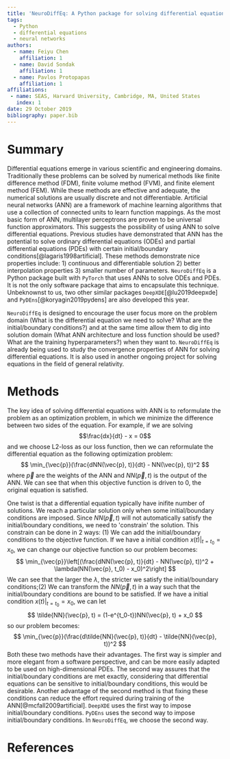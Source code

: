 ```yaml
---
title: 'NeuroDiffEq: A Python package for solving differential equations with neural networks'
tags:
  - Python
  - differential equations
  - neural networks
authors:
  - name: Feiyu Chen
    affiliation: 1
  - name: David Sondak
    affiliation: 1
  - name: Pavlos Protopapas
    affiliation: 1
affiliations:
 - name: SEAS, Harvard University, Cambridge, MA, United States
   index: 1
date: 29 October 2019
bibliography: paper.bib
---
```


# Summary

Differential equations emerge in various scientific and engineering domains. Traditionally these problems can be solved by numerical methods like finite difference method (FDM), finite volume method (FVM), and finite element method (FEM). While these methods are effective and adequate, the numerical solutions are usually discrete and not differentiable. Artificial neural networks (ANN) are a framework of machine learning algorithms that use a collection of connected units to learn function mappings. As the most basic form of ANN, multilayer perceptrons are proven to be universal function approximators. This suggests the possibility of using ANN to solve differential equations. Previous studies have demonstrated that ANN has the potential to solve ordinary differential equations (ODEs) and partial differential equations (PDEs) with certain initial/boundary conditions[@lagaris1998artificial]. These methods demonstrate nice properties include: 1) continuous and differentiable solution 2) better interpolation properties 3) smaller number of parameters. ``NeuroDiffEq`` is a Python package built with ``PyTorch`` that uses ANNs to solve ODEs and PDEs. It is not the only software package that aims to encapsulate this technique. Unbeknownst to us, two other similar packages ``DeepXDE``[@lu2019deepxde] and ``PyDEns``[@koryagin2019pydens] are also developed this year.

``NeuroDiffEq`` is designed to encourage the user focus more on the problem domain (What is the differential equation we need to solve? What are the initial/boundary conditions?) and at the same time allow them to dig into solution domain (What ANN architecture and loss function should be used? What are the training hyperparameters?) when they want to.  ``NeuroDiffEq`` is already being used to study the convergence properties of ANN for solving differential equations. It is also used in another ongoing project for solving equations in the field of general relativity. 

# Methods

The key idea of solving differential equations with ANN is to reformulate the problem as an optimization problem, in which we minimize the difference between two sides of the equation. For example, if we are solving 
$$\frac{dx}{dt} - x = 0$$
and we choose L2-loss as our loss function, then we can reformulate the differential equation as the following optimization problem: 
$$
\min_{\vec{p}}(\frac{dNN(\vec{p}, t)}{dt} - NN(\vec{p}, t))^2
$$
where $\vec{p}$ are the weights of the ANN and $NN(\vec{p}, t)$ is the output of the ANN. We can see that when this objective function is driven to 0, the original equation is satisfied. 

One twist is that a differential equation typically have inifite number of solutions. We reach a particular solution only when some initial/boundary conditions are imposed. Since $NN(\vec{p}, t)$ will not automatically satisfy the initial/boundary conditions, we need to 'constrain' the solution. This constrain can be done in 2 ways: (1) We can add the initial/boundary conditions to the objective function. If we have a initial condition $x(t)\bigg|_{t = t_0} = x_0$, we can change our objective function so our problem becomes: 
$$
\min_{\vec{p}}\left[(\frac{dNN(\vec{p}, t)}{dt} - NN(\vec{p}, t))^2 + \lambda(NN(\vec{p}, t_0) - x_0)^2\right]
$$
We can see that the larger the $\lambda$, the stricter we satisfy the initial/boundary conditions;(2) We can transform the $NN(\vec{p}, t)$ in a way such that the initial/boundary conditions are bound to be satisfied. If we have a initial condition $x(t)\bigg|_{t = t_0} = x_0$, we can let
$$
\tilde{NN}(\vec{p}, t) = (1-e^{t_0-t})NN(\vec{p}, t) + x_0
$$
so our problem becomes: 
$$
\min_{\vec{p}}(\frac{d\tilde{NN}(\vec{p}, t)}{dt} - \tilde{NN}(\vec{p}, t))^2
$$
Both these two methods have their advantages. The first way is simpler and more elegant from a software perspective, and can be more easily adapted to be used on high-dimensional PDEs. The second way assures that the initial/boundary conditions are met exactly, considering that differential equations can be sensitive to initial/boundary conditions, this would be desirable. Another advantage of the second method is that fixing these conditions can reduce the effort required during training of the ANN[@mcfall2009artificial]. ``DeepXDE`` uses the first way to impose initial/boundary conditions. ``PyDEns`` uses the second way to impose initial/boundary conditions. In ``NeuroDiffEq``, we choose the second way.  

# References